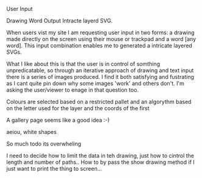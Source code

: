 
User Input

Drawing
Word
Output Intracte layerd SVG.

When users vist my site I am requesting user input in two forms: a drawing made directly on the screen using their mouse or trackpad and a word [any word]. This input combination enables me to generated a intricate layered SVGs.

What I like about this is that the user is in control of somthing unpredicatable, so through an iterative approach of drawing and text input there is a series of images produced. I find it both satisfying and fustrating as I cant quite pin down why some images 'work' and others don't. I'm asking the user/viewer to enage in that question too.

Colours are selected based on a restricted pallet and an algorythm based on the letter used for the layer and the coords of the first

A gallery page seems like a good idea :-)

aeiou, white shapes

So much todo its overwheling

I need to decide how to limit the data in teh drawing, just how to cintrol the length and number of paths..
How to by pass the show drawing method if I just want to print the thing to screen...